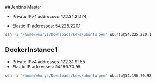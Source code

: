 ##Jenkins Master

* Private IPv4 addresses: 	172.31.21.174

* Elastic IP addresses:		54.225.220.1

```bash
ssh -i "/home/vborys/Downloads/keys/ubuntu.pem" ubuntu@54.225.220.1
```

## DockerInstance1
* Private IPv4 addresses: 	172.31.91.55
* Elastic IP addresses:		54.196.70.98


```bash
ssh -i "/home/vborys/Downloads/keys/ubuntu.pem" ubuntu@54.196.70.98
```
